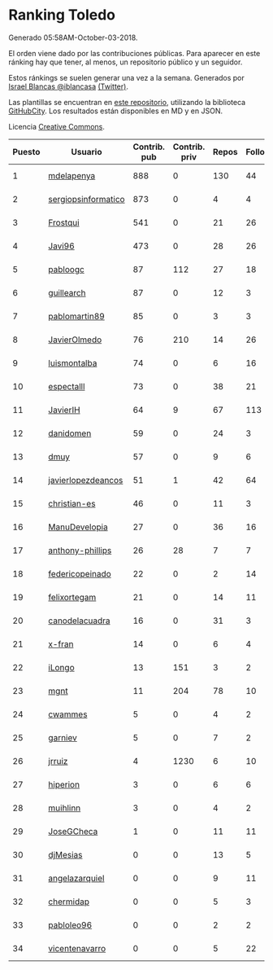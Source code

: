 # Ranking Toledo

Generado 05:58AM-October-03-2018.

El orden viene dado por las contribuciones públicas. Para aparecer en este ránking hay que tener, al menos, un repositorio público y un seguidor.

Estos ránkings se suelen generar una vez a la semana. Generados por [Israel Blancas @iblancasa](https://github.com/iblancasa/) [(Twitter)](https://twitter.com/iblancasa).

Las plantillas se encuentran en [este repositorio](https://github.com/iblancasa/GH-Spanish-Ranking), utilizando la biblioteca [GitHubCity](https://github.com/iblancasa/GitHubCity). Los resultados están disponibles en MD y en JSON.

Licencia [Creative Commons](https://creativecommons.org/licenses/by/4.0/).

| Puesto   |  Usuario  | Contrib. pub | Contrib. priv |Repos| Followers | Desde |  Avatar  |
|----------|-----------|--------------|---------------|-----|-----------|-------|----------|
|1|[mdelapenya](https://github.com/mdelapenya)|888|0|130|44|2011-08-01|![mdelapenya]()|
|2|[sergiopsinformatico](https://github.com/sergiopsinformatico)|873|0|4|4|2016-10-10|![sergiopsinformatico]()|
|3|[Frostqui](https://github.com/Frostqui)|541|0|21|26|2014-12-06|![Frostqui]()|
|4|[Javi96](https://github.com/Javi96)|473|0|28|26|2016-05-01|![Javi96]()|
|5|[pabloogc](https://github.com/pabloogc)|87|112|27|18|2011-10-16|![pabloogc]()|
|6|[guillearch](https://github.com/guillearch)|87|0|12|3|2017-03-28|![guillearch]()|
|7|[pablomartin89](https://github.com/pablomartin89)|85|0|3|3|2015-12-30|![pablomartin89]()|
|8|[JavierOlmedo](https://github.com/JavierOlmedo)|76|210|14|26|2015-11-18|![JavierOlmedo]()|
|9|[luismontalba](https://github.com/luismontalba)|74|0|6|16|2013-11-13|![luismontalba]()|
|10|[espectalll](https://github.com/espectalll)|73|0|38|21|2012-09-30|![espectalll]()|
|11|[JavierIH](https://github.com/JavierIH)|64|9|67|113|2013-08-03|![JavierIH]()|
|12|[danidomen](https://github.com/danidomen)|59|0|24|3|2013-11-21|![danidomen]()|
|13|[dmuy](https://github.com/dmuy)|57|0|9|6|2014-09-19|![dmuy]()|
|14|[javierlopezdeancos](https://github.com/javierlopezdeancos)|51|1|42|64|2011-11-17|![javierlopezdeancos]()|
|15|[christian-es](https://github.com/christian-es)|46|0|11|3|2014-07-12|![christian-es]()|
|16|[ManuDevelopia](https://github.com/ManuDevelopia)|27|0|36|16|2008-12-28|![ManuDevelopia]()|
|17|[anthony-phillips](https://github.com/anthony-phillips)|26|28|7|7|2015-09-04|![anthony-phillips]()|
|18|[federicopeinado](https://github.com/federicopeinado)|22|0|2|14|2013-11-13|![federicopeinado]()|
|19|[felixortegam](https://github.com/felixortegam)|21|0|14|11|2013-06-14|![felixortegam]()|
|20|[canodelacuadra](https://github.com/canodelacuadra)|16|0|31|3|2013-07-14|![canodelacuadra]()|
|21|[x-fran](https://github.com/x-fran)|14|0|6|4|2013-01-04|![x-fran]()|
|22|[iLongo](https://github.com/iLongo)|13|151|3|2|2016-03-01|![iLongo]()|
|23|[mgnt](https://github.com/mgnt)|11|204|78|10|2013-03-13|![mgnt]()|
|24|[cwammes](https://github.com/cwammes)|5|0|4|2|2014-03-18|![cwammes]()|
|25|[garniev](https://github.com/garniev)|5|0|7|2|2014-12-09|![garniev]()|
|26|[jrruiz](https://github.com/jrruiz)|4|1230|6|10|2013-12-02|![jrruiz]()|
|27|[hiperion](https://github.com/hiperion)|3|0|6|6|2010-08-10|![hiperion]()|
|28|[muihlinn](https://github.com/muihlinn)|3|0|4|2|2014-04-04|![muihlinn]()|
|29|[JoseGCheca](https://github.com/JoseGCheca)|1|0|11|11|2014-02-05|![JoseGCheca]()|
|30|[djMesias](https://github.com/djMesias)|0|0|13|5|2011-09-17|![djMesias]()|
|31|[angelazarquiel](https://github.com/angelazarquiel)|0|0|9|11|2013-10-07|![angelazarquiel]()|
|32|[chermidap](https://github.com/chermidap)|0|0|5|3|2015-11-26|![chermidap]()|
|33|[pabloleo96](https://github.com/pabloleo96)|0|0|2|2|2016-03-07|![pabloleo96]()|
|34|[vicentenavarro](https://github.com/vicentenavarro)|0|0|5|22|2017-02-13|![vicentenavarro]()|
